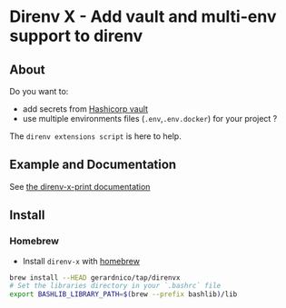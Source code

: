 # Direnv X - Add vault and multi-env support to direnv


## About

Do you want to:
* add secrets from [Hashicorp vault](https://www.vaultproject.io/)
* use multiple environments files (`.env`,`.env.docker`)
for your project ?

The `direnv extensions script` is here to help.

## Example and Documentation

See [the direnv-x-print documentation](build/docs/bin/direnv-x-print.md)

## Install

### Homebrew

* Install `direnv-x` with [homebrew](https://brew.sh/)
```bash
brew install --HEAD gerardnico/tap/direnvx
# Set the libraries directory in your `.bashrc` file
export BASHLIB_LIBRARY_PATH=$(brew --prefix bashlib)/lib
```

